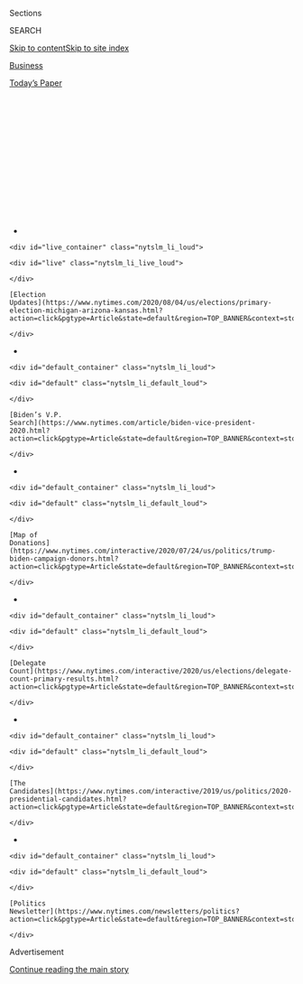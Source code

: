 <div id="app">

<div>

<div>

<div>

<div class="NYTAppHideMasthead css-1q2w90k e1suatyy0">

<div class="section css-ui9rw0 e1suatyy2">

<div class="css-eph4ug er09x8g0">

<div class="css-6n7j50">

</div>

<span class="css-1dv1kvn">Sections</span>

<div class="css-10488qs">

<span class="css-1dv1kvn">SEARCH</span>

</div>

[Skip to content](#site-content)[Skip to site
index](#site-index)

</div>

<div id="masthead-section-label" class="css-1wr3we4 eaxe0e00">

[Business](https://www.nytimes.com/section/business)

</div>

<div class="css-10698na e1huz5gh0">

</div>

</div>

<div id="masthead-bar-one" class="section hasLinks css-15hmgas e1csuq9d3">

<div class="css-uqyvli e1csuq9d0">

</div>

<div class="css-1uqjmks e1csuq9d1">

</div>

<div class="css-9e9ivx">

[](https://myaccount.nytimes.com/auth/login?response_type=cookie&client_id=vi)

</div>

<div class="css-1bvtpon e1csuq9d2">

[Today’s
Paper](https://www.nytimes.com/section/todayspaper)

</div>

</div>

</div>

</div>

<div data-aria-hidden="false">

<div id="site-content" data-role="main">

<div>

<div class="css-1aor85t" style="opacity:0.000000001;z-index:-1;visibility:hidden">

<div class="css-1hqnpie">

<div class="css-epjblv">

<span class="css-17xtcya">[Business](/section/business)</span><span class="css-x15j1o">|</span><span class="css-fwqvlz">How
to Navigate the Coronavirus Real Estate
Market</span>

</div>

<div class="css-k008qs">

<div class="css-1iwv8en">

<span class="css-18z7m18"></span>

<div>

</div>

</div>

<span class="css-1n6z4y">https://nyti.ms/33aRQwS</span>

<div class="css-1705lsu">

<div class="css-4xjgmj">

<div class="css-4skfbu" data-role="toolbar" data-aria-label="Social Media Share buttons, Save button, and Comments Panel with current comment count" data-testid="share-tools">

  - 
  - 
  - 
  - 
    
    <div class="css-6n7j50">
    
    </div>

  - 

</div>

</div>

</div>

</div>

</div>

</div>

<div id="NYT_TOP_BANNER_REGION" class="css-13pd83m">

<div>

<div id="styln-elections-notifications-menu" class="section interactive-content interactive-size-medium css-1edisqu">

<div class="css-17ih8de interactive-body">

<div class="nytslm_innerContainer" data-aria-live="polite">

<div class="nytslm_title">

</div>

  - 
    
    <div id="live_container" class="nytslm_li_loud">
    
    <div id="live" class="nytslm_li_live_loud">
    
    </div>
    
    [Election
    Updates](https://www.nytimes.com/2020/08/04/us/elections/primary-election-michigan-arizona-kansas.html?action=click&pgtype=Article&state=default&region=TOP_BANNER&context=storylines_menu)
    
    </div>

  - 
    
    <div id="default_container" class="nytslm_li_loud">
    
    <div id="default" class="nytslm_li_default_loud">
    
    </div>
    
    [Biden’s V.P.
    Search](https://www.nytimes.com/article/biden-vice-president-2020.html?action=click&pgtype=Article&state=default&region=TOP_BANNER&context=storylines_menu)
    
    </div>

  - 
    
    <div id="default_container" class="nytslm_li_loud">
    
    <div id="default" class="nytslm_li_default_loud">
    
    </div>
    
    [Map of
    Donations](https://www.nytimes.com/interactive/2020/07/24/us/politics/trump-biden-campaign-donors.html?action=click&pgtype=Article&state=default&region=TOP_BANNER&context=storylines_menu)
    
    </div>

  - 
    
    <div id="default_container" class="nytslm_li_loud">
    
    <div id="default" class="nytslm_li_default_loud">
    
    </div>
    
    [Delegate
    Count](https://www.nytimes.com/interactive/2020/us/elections/delegate-count-primary-results.html?action=click&pgtype=Article&state=default&region=TOP_BANNER&context=storylines_menu)
    
    </div>

  - 
    
    <div id="default_container" class="nytslm_li_loud">
    
    <div id="default" class="nytslm_li_default_loud">
    
    </div>
    
    [The
    Candidates](https://www.nytimes.com/interactive/2019/us/politics/2020-presidential-candidates.html?action=click&pgtype=Article&state=default&region=TOP_BANNER&context=storylines_menu)
    
    </div>

  - 
    
    <div id="default_container" class="nytslm_li_loud">
    
    <div id="default" class="nytslm_li_default_loud">
    
    </div>
    
    [Politics
    Newsletter](https://www.nytimes.com/newsletters/politics?action=click&pgtype=Article&state=default&region=TOP_BANNER&context=storylines_menu)
    
    </div>

</div>

</div>

</div>

</div>

</div>

<div id="top-wrapper" class="css-1sy8kpn">

<div id="top-slug" class="css-l9onyx">

Advertisement

</div>

[Continue reading the main
story](#after-top)

<div class="ad top-wrapper" style="text-align:center;height:100%;display:block;min-height:250px">

<div id="top" class="place-ad" data-position="top" data-size-key="top">

</div>

</div>

<div id="after-top">

</div>

</div>

<div>

<div id="sponsor-wrapper" class="css-1hyfx7x">

<div id="sponsor-slug" class="css-19vbshk">

Supported by

</div>

[Continue reading the main
story](#after-sponsor)

<div id="sponsor" class="ad sponsor-wrapper" style="text-align:center;height:100%;display:block">

</div>

<div id="after-sponsor">

</div>

</div>

<div class="css-186x18t">

Economic View

</div>

<div class="css-1vkm6nb ehdk2mb0">

# How to Navigate the Coronavirus Real Estate Market

</div>

Suburbs and fashionable exurbs are hot, but don’t forget that home
prices have fallen before, a Nobel laureate
warns.

<div class="css-79elbk" data-testid="photoviewer-wrapper">

<div class="css-z3e15g" data-testid="photoviewer-wrapper-hidden">

</div>

<div class="css-1a48zt4 ehw59r15" data-testid="photoviewer-children">

![<span class="css-cnj6d5 e1z0qqy90" itemprop="copyrightHolder"><span class="css-1ly73wi e1tej78p0">Credit...</span><span><span>Photo
Illustration by Michael
Waraksa</span></span></span>](https://static01.nyt.com/images/2020/08/02/business/31View-illo-sub/31View-illo-sub-articleLarge.jpg?quality=75&auto=webp&disable=upscale)

</div>

</div>

<div class="css-18e8msd">

<div class="css-vp77d3 epjyd6m0">

<div class="css-1baulvz">

By <span class="css-1baulvz last-byline" itemprop="name">Robert J.
Shiller</span>

</div>

</div>

  - July 31,
    2020

  - 
    
    <div class="css-4xjgmj">
    
    <div class="css-d8bdto" data-role="toolbar" data-aria-label="Social Media Share buttons, Save button, and Comments Panel with current comment count" data-testid="share-tools">
    
      - 
      - 
      - 
      - 
        
        <div class="css-6n7j50">
        
        </div>
    
      - 
    
    </div>
    
    </div>

</div>

</div>

<div class="section meteredContent css-1r7ky0e" name="articleBody" itemprop="articleBody">

<div class="css-1fanzo5 StoryBodyCompanionColumn">

<div class="css-53u6y8">

There are signs that pockets of the U.S. housing market are [heating
up](https://www.nar.realtor/newsroom/existing-home-sales-climb-record-20-7-in-june),
[particularly in the
suburbs](https://www.realtor.com/research/housing-market-rankings-in-suburban-communities-outpaced-urban-areas-in-may/)
and fashionable exurbs, to which people have been fleeing [to escape the
coronavirus](https://www.nytimes.com/2020/05/08/realestate/coronavirus-escape-city-to-suburbs.html).

Some first-time buyers are feeling a sudden hurry to buy, fearing higher
prices if they wait. But they are also worried about the long-run
outlook for home prices.

For the United States, according to the [S\&P/CoreLogic/Case-Shiller
National Home Price
Index](https://www.spglobal.com/spdji/en/indices/indicators/sp-corelogic-case-shiller-us-national-home-price-nsa-index/#data),
adjusted for inflation, real home prices rose 45 percent from February
2012 through May 2020, the latest data. (I helped to create the index
but have no financial interest in it.) Other sources indicate that
prices remain high. That is a remarkable record, considering that the
United States is grappling with the coronavirus pandemic, a major
recession and social upheaval. In that stretch, there were no down
years.

It would be easy to assume that the boom times for housing will go on
forever, but that would require ignoring the disaster that led to the
most recent great financial crisis, a little more than a decade ago.

</div>

</div>

<div class="css-1fanzo5 StoryBodyCompanionColumn">

<div class="css-53u6y8">

Recall some recent history. Real home prices rose 75 percent from
February 1997 to a peak in December 2005, apparently unaffected by the
2001 U.S. recession and the steep stock market decline of 2000 to 2002.
Delusions of eternal price increases for houses — thought to be much
more reliable than stocks — sprouted in that era, not so long
ago.

<div id="NYT_MAIN_CONTENT_1_REGION" class="css-9tf9ac">

<div>

<div id="styln-nfldraft-updates-block" class="section interactive-content interactive-size-medium css-1ftcdic">

<div class="css-17ih8de interactive-body">

<div id="styln-briefing-block" data-asset-id="">

<div class="briefing-block-header-section">

# [Latest Updates: 2020 Election](https://www.nytimes.com/2020/08/04/us/elections/primary-election-michigan-arizona-kansas.html?action=click&pgtype=Article&state=default&region=MAIN_CONTENT_1&context=storylines_live_updates)

<div class="briefing-block-ts">

Updated 2020-08-04T19:32:25.304Z

</div>

</div>

  - [Two G.O.P. Senate primaries offer — what else? — a test of loyalty
    to
    Trump.](https://www.nytimes.com/2020/08/04/us/elections/primary-election-michigan-arizona-kansas.html?action=click&pgtype=Article&state=default&region=MAIN_CONTENT_1&context=storylines_live_updates#link-3924dd44)
  - [President Trump is suddenly a big supporter of mail-in voting — in
    Florida.](https://www.nytimes.com/2020/08/04/us/elections/primary-election-michigan-arizona-kansas.html?action=click&pgtype=Article&state=default&region=MAIN_CONTENT_1&context=storylines_live_updates#link-32b39e33)
  - [Election experts warn Congress about widespread disenfranchisement
    of voters of color in
    November.](https://www.nytimes.com/2020/08/04/us/elections/primary-election-michigan-arizona-kansas.html?action=click&pgtype=Article&state=default&region=MAIN_CONTENT_1&context=storylines_live_updates#link-6d019753)

<div class="briefing-block-footer">

<div class="briefing-block-footer-meta">

[See more
updates](https://www.nytimes.com/2020/08/04/us/elections/primary-election-michigan-arizona-kansas.html?action=click&pgtype=Article&state=default&region=MAIN_CONTENT_1&context=storylines_live_updates)

</div>

</div>

</div>

</div>

</div>

</div>

</div>

But housing prices crashed 36 percent from their 2005 high, to a low in
February 2012, and the impact of that decline spread into other
financial markets and crippled the global economy.

For a home buyer in 2005, who put up life savings for a 10 percent or 20
percent down payment, the price decline amounted to a devastating loss
by 2012. If they had been able to hold on until now, their real home
value would probably be mostly restored, but no one would want that
15-year experience again.

-----

I’m not making a prediction. This is not 2005, and many things have
changed. The work-at-home trend today, aided by online communications,
is notably different. If one does not have to commute to work in a city,
there is so much land out there in America that many new suburban houses
can be built, supply can increase to meet the demand, and home prices in
the suburbs may never rise as much as they did in the previous boom.

</div>

</div>

<div class="css-1fanzo5 StoryBodyCompanionColumn">

<div class="css-53u6y8">

But still, looking at the market cycle has to be instructive. In an
impressive new book, “[The Great American Housing
Bubble](https://www.hup.harvard.edu/catalog.php?isbn=9780674979659)*,”*
[Adam Levitin of Georgetown
University](https://www.law.georgetown.edu/faculty/adam-j-levitin/) and
[Susan Wachter of the Wharton
School](https://real-estate.wharton.upenn.edu/profile/wachter/)
summarized six possible causes of that epic boom-and-bust cycle.
Succinctly put, they are:

  - Consumers’ “irrational exuberance,” referring to an analysis that I
    made in the second edition of a book with that title in 2005.

<!-- end list -->

  - The “fair lending and affordable housing policy” starting with the
    1977 Community Reinvestment Act, which made it easier for poorer
    people to buy houses.

<!-- end list -->

  - Federal Reserve cuts in interest rates, which may have set off price
    speculation.

<!-- end list -->

  - A global savings glut — excessive saving worldwide, given available
    investment opportunities, a theory proposed by Ben S. Bernanke, the
    former Fed chairman, in explanation of low interest rates in the
    early 2000s.

<!-- end list -->

  - Excessive creation of securities that promoted subprime lending.

<!-- end list -->

  - A shift in mortgage lending to “unregulated private-label
    securitization by private investment banks,” a theory developed by
    the two authors.

All these factors, as well as[Federal Reserve decisions affecting
mortgage
rates](https://www.bankrate.com/mortgages/30-year-mortgage-rates/?pointsChanged=false&searchChanged=true&mortgageType=Purchase&zipCode=11968&partnerId=br3&ttcid&userCreditScore=740&userVeteranStatus=NoMilitaryService&userHadPriorVaLoan=false&userHasVaDisabilities=false&userFirstTimeHomebuyer=false&userQuickClosing=false&userFha=false&userLowUpfrontCosts=false&userLowPayment=false&purchasePrice=580000&purchaseDownPayment=116000&purchasePropertyType=SingleFamily&purchasePropertyUse=PrimaryResidence&purchaseLoanTerms=30yr&purchasePoints=All&refinancePropertyValue=580000&refinanceLoanAmount=464000&refinancePropertyType=SingleFamily&refinancePropertyUse=PrimaryResidence&refinanceCashOutAmount=0&refinancePoints=All&refinanceLoanTerms=30yr),
are part of the story of the 1997 to 2012 boom and crash. So are the
difficulties faced by the Fed and other regulators, as described in a
new and imposing 595-page volume, “[First
Responders](https://yalebooks.yale.edu/book/9780300244441/first-responders),*”*
edited by Mr. Bernanke and two former U.S. treasury secretaries, Timothy
Geithner and Henry Paulson.

All of the theories point to a fragile boom-time mind-set that
underestimated home price risk, whether by home buyers, investors,
mortgage originators, securitizers, rating agencies or regulators.

So let us dig a little deeper. What caused all these errors back then?

Ultimately, it came down to unwarranted optimism and excitement about
home prices. There were, during the 1997-2005 boom, constellations of
narratives about housing that grew contagious over time, even
transcending national borders. Intense “real estate voyeurism” — envious
online snooping of other peoples’ home values — became common. The
exuberant mind-set displaced thoughts of price declines.

Stories abounded of “flippers,” people who made fantastic profits
buying, fixing up, and selling homes within a matter of months. The
so-called experts in those days hardly ever mentioned that the high rate
of increase in home prices might one day be
[reversed](https://www.attomdata.com/news/market-trends/flipping/attom-data-solutions-q2-2019-u-s-home-flipping-report/).

In retrospect, it appears that there was a political component to the
housing craze. President George W. Bush said the United States was
becoming an “ownership society” in his successful 2004 re-election
[campaign](https://www.nytimes.com/2003/02/23/weekinreview/the-nation-focus-groups-to-bush-the-crowd-was-a-blur.html?searchResultPosition=1).
He promoted the idea of homeownership in a way that flattered the
apparent wisdom of people who bought houses.

Newspaper articles shortly after Mr. Bush won became much more
comfortable with the idea that something akin to an “ownership society”
was the country’s future, part of a longer trend that defined the
“American dream” as owning a home. In that atmosphere, people rarely
even considered the possibility that home prices could ever fall.

Starting just before the 2005 peak, however, the news media started
[discussing](https://www.chicagotribune.com/news/ct-xpm-2004-09-19-0409190429-story.html)
a new idea, the existence of a “housing bubble” for single-family homes,
whose prices had become obviously high. Before that, there just wasn’t
much talk about the idea that a bubble could be forming in the market
for single-family homes. That sudden change is worth remembering. It is
a model for what might happen again one day.

</div>

</div>

<div class="css-1fanzo5 StoryBodyCompanionColumn">

<div class="css-53u6y8">

That’s not where the United States is now. The prevailing narratives are
different and the underlying economic situation is dominated by the
coronavirus pandemic. Furthermore, there tends to be a lot of momentum
in home prices. The boom that started in 2012 could conceivably go on
for years.

But there is a chance that inadequate public support for homeowners in
these difficult times will result in a rash of foreclosures, personal
bankruptcies and houses dumped on the market. From the intensity of
public reactions to current social and economic problems, it seems
possible that the United States is nearing a turning point in the
thinking of many people, and this could affect the housing market and
the economy. If President Trump and his “Make America Great Again”
narrative continue to polarize the country as the election grows near,
confidence in the solidity of housing prices could drop sharply.

This poses a dilemma for prospective home buyers, who must make
life-changing decisions with imperfect knowledge of the future. History
suggests that it might be wise to avoid investing in too expensive of a
house or in taking on too much risk.

Yet the value of a good place to live for a family cannot be quantified.
If you can afford the cost, a house that you will live in for years to
come may be worthwhile, regardless of the short-term shifts in the
market.

Robert J. Shiller, Sterling Professor of Economics at Yale, shared the
Nobel Memorial Prize in Economic Science in
[2013](https://www.nytimes.com/2013/10/15/business/3-american-professors-awarded-nobel-in-economic-sciences.html?_r=0).

-----

</div>

</div>

</div>

<div>

</div>

<div>

</div>

<div id="NYT_BELOW_MAIN_CONTENT_REGION">

<div>

<div id="STLYN_guide_v1_STYLN_guide_a" class="section css-l08pwh interactive-content interactive-size-medium">

<div class="css-17ih8de interactive-body">

<div class="g-story g-freebird g-max-limit" data-preview-slug="styln-scroll-guide">

</div>

<div id="g-electionguide-id" class="g-electionguide">

<div class="g-electionguide-container">

<div class="g-electionguide-wrapper">

<div class="g-electionguide-logo">

</div>

# Our 2020 Election Guide

Updated Aug. 4, 2020

  - 
    
    -----
    
    ## The Latest
    
      - Five states are holding primary elections Tuesday, with voters
        in Arizona, Kansas, Michigan, Missouri and Washington State
        choosing nominees for Congress and local offices. [Follow live
        election updates
        here.](https://www.nytimes.com/2020/08/04/us/elections/primary-election-michigan-arizona-kansas.html?action=click&pgtype=Article&state=default&region=BELOW_MAIN_CONTENT&context=storylines_guide)

  - 
    
    -----
    
    ## Biden’s V.P. Search
    
      - [Here are 13
        women](https://www.nytimes.com/article/biden-vice-president-2020.html?action=click&pgtype=Article&state=default&region=BELOW_MAIN_CONTENT&context=storylines_guide)
        who have been under consideration to be Joe Biden’s running
        mate, and why each might be chosen — and might not be.

  - 
    
    -----
    
    ## Keep Up With Our Coverage
    
      - Get an
        [email](https://www.nytimes.com/newsletters/politics?action=click&pgtype=Article&state=default&region=BELOW_MAIN_CONTENT&context=storylines_guide)
        recapping the day’s news
    
    <!-- end list -->
    
      - Download our mobile app on
        [iOS](https://apps.apple.com/us/app/nytimes/id284862083?ls=1&mat_click_id=5c79ae7455014fd1bd66b5610c05b8f2-20191112-16948&referrer=mat_click_id%3D5c79ae7455014fd1bd66b5610c05b8f2-20191112-16948%26link_click_id%3D722930677036718082)
        and
        [Android](http://a.localytics.com/android?id=com.nytimes.android&referrer=utm_source%3Dother_nyt_mobile_web%26utm_medium%3DWeb%2520page%26utm_term%3DGeneral%2520Mobile%2520Page%26utm_campaign%3DNYT%2520Mobile%2520General%2520Page)
        and turn on Breaking News and Politics alerts

</div>

</div>

</div>

</div>

</div>

</div>

</div>

<div>

</div>

<div>

<div id="bottom-wrapper" class="css-1ede5it">

<div id="bottom-slug" class="css-l9onyx">

Advertisement

</div>

[Continue reading the main
story](#after-bottom)

<div id="bottom" class="ad bottom-wrapper" style="text-align:center;height:100%;display:block;min-height:90px">

</div>

<div id="after-bottom">

</div>

</div>

</div>

</div>

</div>

## Site Index

<div>

</div>

## Site Information Navigation

  - [© <span>2020</span> <span>The New York Times
    Company</span>](https://help.nytimes.com/hc/en-us/articles/115014792127-Copyright-notice)

<!-- end list -->

  - [NYTCo](https://www.nytco.com/)
  - [Contact
    Us](https://help.nytimes.com/hc/en-us/articles/115015385887-Contact-Us)
  - [Work with us](https://www.nytco.com/careers/)
  - [Advertise](https://nytmediakit.com/)
  - [T Brand Studio](http://www.tbrandstudio.com/)
  - [Your Ad
    Choices](https://www.nytimes.com/privacy/cookie-policy#how-do-i-manage-trackers)
  - [Privacy](https://www.nytimes.com/privacy)
  - [Terms of
    Service](https://help.nytimes.com/hc/en-us/articles/115014893428-Terms-of-service)
  - [Terms of
    Sale](https://help.nytimes.com/hc/en-us/articles/115014893968-Terms-of-sale)
  - [Site
    Map](https://spiderbites.nytimes.com)
  - [Help](https://help.nytimes.com/hc/en-us)
  - [Subscriptions](https://www.nytimes.com/subscription?campaignId=37WXW)

</div>

</div>

</div>

</div>
